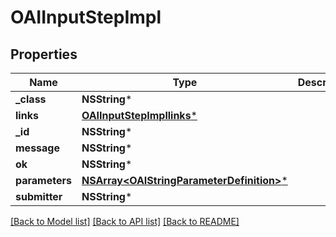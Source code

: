# OAIInputStepImpl

## Properties
Name | Type | Description | Notes
------------ | ------------- | ------------- | -------------
**_class** | **NSString*** |  | [optional] 
**links** | [**OAIInputStepImpllinks***](OAIInputStepImpllinks.md) |  | [optional] 
**_id** | **NSString*** |  | [optional] 
**message** | **NSString*** |  | [optional] 
**ok** | **NSString*** |  | [optional] 
**parameters** | [**NSArray&lt;OAIStringParameterDefinition&gt;***](OAIStringParameterDefinition.md) |  | [optional] 
**submitter** | **NSString*** |  | [optional] 

[[Back to Model list]](../README.md#documentation-for-models) [[Back to API list]](../README.md#documentation-for-api-endpoints) [[Back to README]](../README.md)


